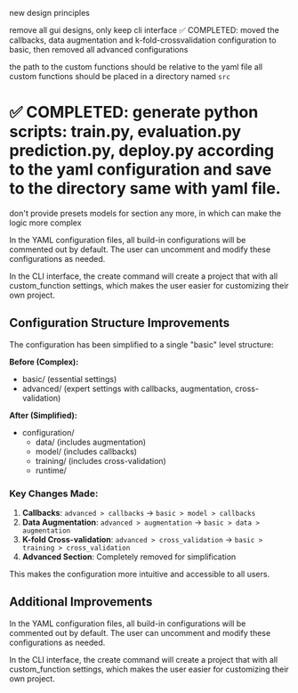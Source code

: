 new design principles

remove all gui designs, only keep cli interface
✅ COMPLETED: moved the callbacks, data augmentation and k-fold-crossvalidation configuration to basic, then removed all advanced configurations

the path to the custom functions should be relative to the yaml file
all custom functions should be placed in a directory named `src`

# ✅ COMPLETED: generate python scripts: train.py, evaluation.py prediction.py, deploy.py according to the yaml configuration and save to the directory same with yaml file.

don't provide presets models for section any more, in which can make the logic more complex

In the YAML configuration files, all build-in configurations will be commented out by default. The user can uncomment and modify these configurations as needed.

In the CLI interface, the create command will create a project that with all custom_function settings, which makes the user easier for customizing their own project.

## Configuration Structure Improvements

The configuration has been simplified to a single "basic" level structure:

**Before (Complex):**
- basic/ (essential settings)
- advanced/ (expert settings with callbacks, augmentation, cross-validation)

**After (Simplified):**
- configuration/
  - data/ (includes augmentation)
  - model/ (includes callbacks)
  - training/ (includes cross-validation)
  - runtime/

### Key Changes Made:
1. **Callbacks**: `advanced > callbacks` → `basic > model > callbacks`
2. **Data Augmentation**: `advanced > augmentation` → `basic > data > augmentation`
3. **K-fold Cross-validation**: `advanced > cross_validation` → `basic > training > cross_validation`
4. **Advanced Section**: Completely removed for simplification

This makes the configuration more intuitive and accessible to all users.

## Additional Improvements

In the YAML configuration files, all build-in configurations will be commented out by default. The user can uncomment and modify these configurations as needed.

In the CLI interface, the create command will create a project that with all custom_function settings, which makes the user easier for customizing their own project.

